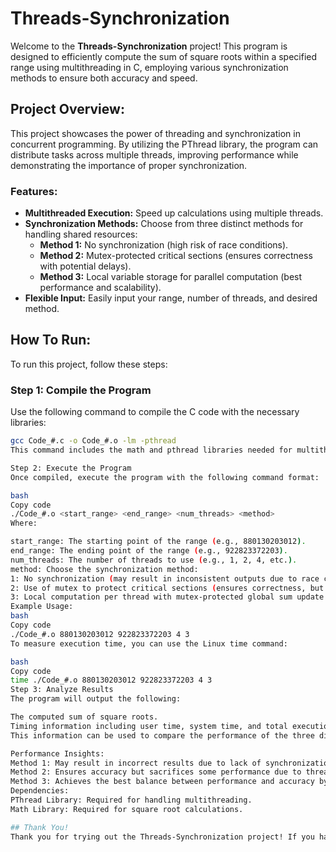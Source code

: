 # Threads-Synchronization

Welcome to the **Threads-Synchronization** project! This program is designed to efficiently compute the sum of square roots within a specified range using multithreading in C, employing various synchronization methods to ensure both accuracy and speed.

## Project Overview:
This project showcases the power of threading and synchronization in concurrent programming. By utilizing the PThread library, the program can distribute tasks across multiple threads, improving performance while demonstrating the importance of proper synchronization.

### Features:
- **Multithreaded Execution:** Speed up calculations using multiple threads.
- **Synchronization Methods:** Choose from three distinct methods for handling shared resources:
  - **Method 1:** No synchronization (high risk of race conditions).
  - **Method 2:** Mutex-protected critical sections (ensures correctness with potential delays).
  - **Method 3:** Local variable storage for parallel computation (best performance and scalability).
- **Flexible Input:** Easily input your range, number of threads, and desired method.

## How To Run:
To run this project, follow these steps:

### Step 1: Compile the Program
Use the following command to compile the C code with the necessary libraries:
```bash
gcc Code_#.c -o Code_#.o -lm -pthread
This command includes the math and pthread libraries needed for multithreading and square root calculations.

Step 2: Execute the Program
Once compiled, execute the program with the following command format:

bash
Copy code
./Code_#.o <start_range> <end_range> <num_threads> <method>
Where:

start_range: The starting point of the range (e.g., 880130203012).
end_range: The ending point of the range (e.g., 922823372203).
num_threads: The number of threads to use (e.g., 1, 2, 4, etc.).
method: Choose the synchronization method:
1: No synchronization (may result in inconsistent outputs due to race conditions).
2: Use of mutex to protect critical sections (ensures correctness, but may lead to increased execution time).
3: Local computation per thread with mutex-protected global sum update (best performance with accurate results).
Example Usage:
bash
Copy code
./Code_#.o 880130203012 922823372203 4 3
To measure execution time, you can use the Linux time command:

bash
Copy code
time ./Code_#.o 880130203012 922823372203 4 3
Step 3: Analyze Results
The program will output the following:

The computed sum of square roots.
Timing information including user time, system time, and total execution time.
This information can be used to compare the performance of the three different synchronization methods across different input parameters.

Performance Insights:
Method 1: May result in incorrect results due to lack of synchronization. Best avoided for critical computations.
Method 2: Ensures accuracy but sacrifices some performance due to thread blocking on mutex access.
Method 3: Achieves the best balance between performance and accuracy by allowing parallel computation before a synchronized final update.
Dependencies:
PThread Library: Required for handling multithreading.
Math Library: Required for square root calculations.

## Thank You!
Thank you for trying out the Threads-Synchronization project! If you have any questions, suggestions, or improvements, feel free to reach out. We hope this project helps you gain a deeper understanding of threading and synchronization concepts in concurrent programming.

